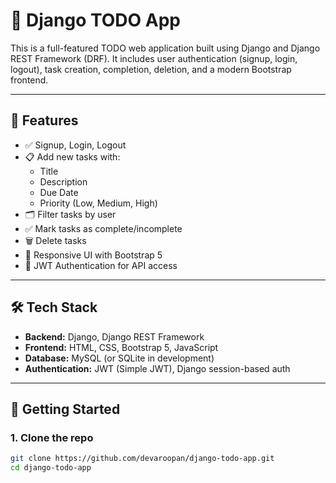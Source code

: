 # 📝 Django TODO App

This is a full-featured TODO web application built using Django and Django REST Framework (DRF). It includes user authentication (signup, login, logout), task creation, completion, deletion, and a modern Bootstrap frontend.

---

## 🔧 Features

- ✅ Signup, Login, Logout
- 📋 Add new tasks with:
  - Title
  - Description
  - Due Date
  - Priority (Low, Medium, High)
- 🗂️ Filter tasks by user
- ✅ Mark tasks as complete/incomplete
- 🗑️ Delete tasks
- 🌈 Responsive UI with Bootstrap 5
- 🔐 JWT Authentication for API access

---

## 🛠️ Tech Stack

- **Backend:** Django, Django REST Framework
- **Frontend:** HTML, CSS, Bootstrap 5, JavaScript
- **Database:** MySQL (or SQLite in development)
- **Authentication:** JWT (Simple JWT), Django session-based auth

---

## 🚀 Getting Started

### 1. Clone the repo

```bash
git clone https://github.com/devaroopan/django-todo-app.git
cd django-todo-app
